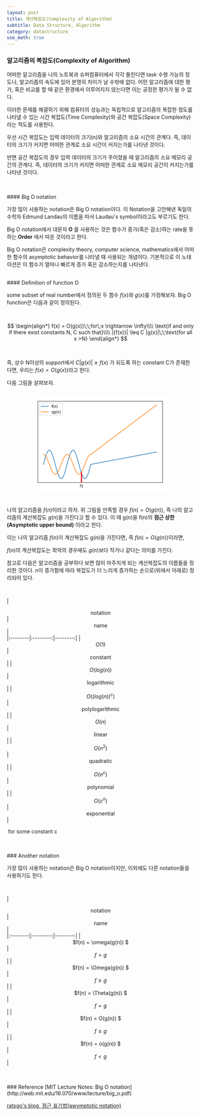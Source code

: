 ```yaml
---
layout: post
title: 계산복잡도(Complexity of Algorithm)
subtitle: Data Structure, Algorithm
category: datastructure
use_math: true
---
```



### 알고리즘의 복잡도(Complexity of Algorithm)

어떠한 알고리즘을 나의 노트북과 슈퍼컴퓨터에서 각각 돌린다면 task 수행 가능의 정도나, 알고리즘의 속도에 있어 분명히 차이가 날 수밖에 없다. 어떤 알고리즘에 대한 평가, 혹은 비교를 할 때 같은 환경에서 이루어지지 않는다면 이는 공정한 평가가 될 수 없다.

이러한 문제를 해결하기 위해 컴퓨터의 성능과는 독립적으로 알고리즘의 복잡한 정도를 나타낼 수 있는 시간 복잡도(Time Complexity)와 공간 복잡도(Space Complexity)라는 척도를 사용한다.

우선 시간 복잡도는 입력 데이터의 크기(n)와 알고리즘의 소요 시간의 관계다. 즉, 데이터의 크기가 커지면 어떠한 관계로 소요 시간이 커지는가를 나타낸 것이다.

반면 공간 복잡도의 경우 입력 데이터의 크기가 주어졌을 때 알고리즘의 소요 메모리 공간의 관계다. 즉, 데이터의 크기가 커지면 어떠한 관계로 소요 메모리 공간이 커지는가를 나타낸 것이다.

<br>
<br>
#### Big O notation

가장 많이 사용하는 notation은 Big O notation이다. 이 Notation을 고안해낸 독일의 수학자 Edmund Landau의 이름을 따서 Laudau's symbol이라고도 부르기도 한다.

Big O notation에서 대문자 __O__ 를 사용하는 것은 함수가 증가(혹은 감소)하는 rate을 뜻하는 __Order__ 에서 따온 것이라고 한다.

Big O notation은 complexity theory, computer science, mathematics에서 어떠한 함수의 asymptotic behavior를 나타낼 때 사용되는 개념이다. 기본적으로 이 노테이션은 이 함수가 얼마나 빠르게 증가 혹은 감소하는지를 나타낸다.

<br>
#### Definition of function O

some subset of real number에서 정의된 두 함수 $f(x)$와 $g(x)$를 가정해보자. Big O function은 다음과 같이 정의된다.

<br>

$$
\begin{align*}
f(x) = O(g(x))\;\;for\;x \rightarrow \infty\\\\
\text{if and only if there exist constants N, C such that}\\\\
|{f(x)}|    \leq C |g(x)|\;\;\text{for all x >N}
\end{align*}
$$

<br>

즉, 상수 N이상의 support에서 $C \vert g(x) \vert \geq f(x)$ 가 되도록 하는 constant C가 존재한다면, 우리는 $f(x) = O(g(x))$라고 한다.

다음 그림을 살펴보자.

<br>

<center><img src = '/post_img/191118/image1.png'/></center>

<br>

나의 알고리즘을 $f(n)$이라고 하자. 위 그림을 만족할 경우 $f(n)=O(g(n))$, 즉 나의 알고리즘의 계산복잡도 $g(n)$을 가진다고 할 수 있다. 이 때 g(n)을 f(n)의 __점근 상한(Asymptotic upper bound)__ 이라고 한다.

이는 나의 알고리즘 $f(n)$이 계산복잡도 g(n)을 가진다면, 즉 $f(n) = O(g(n))$이라면,

$f(n)$의 계산복잡도는 최악의 경우에도 $g(n)$보다 작거나 같다는 의미를 가진다.

참고로 다음은 알고리즘을 공부하다 보면 많이 마주치게 되는 계산복잡도의 이름들을 정리한 것이다. n이 증가함에 따라 복잡도가 더 느리게 증가하는 순으로(위에서 아래로) 정리되어 있다.

<br>

|  <center>notation</center> |  <center>name</center> |  
|:--------|:--------:|--------:|
| <center>  $O(1)$ </center> | <center> constant </center> |
| <center>  $O(log(n))$ </center> | <center> logarithmic </center> |
| <center>  $O({(log(n))}^c$) </center> | <center> polylogarithmic </center> |
| <center>  $O(n)$ </center> | <center> linear </center> |
| <center>  $O(n^2)$ </center> | <center> quadratic </center> |
| <center>  $O(n^c)$ </center> | <center> polynomial </center> |
| <center>  $O(c^n)$ </center> | <center> exponential </center> |

$\;\text{for some constant c}$


<br>
<br>
### Another notation

가장 많이 사용하는 notation은 Big O notation이지만, 이외에도 다른 notation들을 사용하기도 한다.

<br>

|  <center>notation</center> |  <center>name</center> |  
|:--------|:--------:|--------:|
| <center>  $f(n) = \omega(g(n)) $ </center> | <center> $f \gt g$ </center> |
| <center>  $f(n) = \Omega(g(n)) $ </center> | <center> $f \geq g$ </center> |
| <center>  $f(n) = \Theta(g(n)) $ </center> | <center> $f = g$ </center> |
| <center>  $f(n) = O(g(n)) $ </center> | <center> $f \leq g$ </center> |
| <center>  $f(n) = o(g(n)) $ </center> | <center> $f \lt g$ </center> |

<br>
<br>
### Reference
[MIT Lecture Notes: Big O notation](http://web.mit.edu/16.070/www/lecture/big_o.pdf)

[ratsgo's blog, 점근 표기법(awymptotic notation)](https://ratsgo.github.io/data%20structure&algorithm/2017/09/13/asymptotic/)

<br>
<br>
